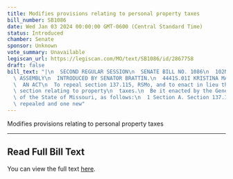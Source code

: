 ```yaml
---
title: Modifies provisions relating to personal property taxes
bill_number: SB1086
date: Wed Jan 03 2024 00:00:00 GMT-0600 (Central Standard Time)
status: Introduced
chamber: Senate
sponsor: Unknown
vote_summary: Unavailable
legiscan_url: https://legiscan.com/MO/text/SB1086/id/2867758
draft: false
bill_text: "|\n  SECOND REGULAR SESSION\n  SENATE BILL NO. 1086\n  102ND GENERA L\
  \ ASSEMBLY\n  INTRODUCED BY SENATOR BRATTIN.\n  4441S.01I KRISTINA MARTIN, Secretary\n\
  \  AN ACT\n  To repeal section 137.115, RSMo, and to enact in lieu thereof one new\
  \ section relating to property\n  taxes.\n  Be it enacted by the General Assembly\
  \ of the State of Missouri, as follows:\n  1 Section A. Section 137.115, RSMo, is\
  \ repealed and one new"
---
```

Modifies provisions relating to personal property taxes

---

## Read Full Bill Text

You can view the full text [here](https://legiscan.com/MO/text/SB1086/id/2867758).
